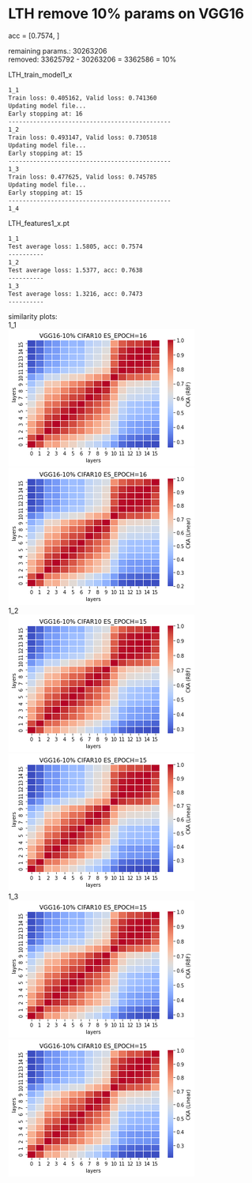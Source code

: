 # LTH remove 10% params on VGG16

acc = [0.7574, ]

remaining params.: 30263206 <br>
removed: 33625792 - 30263206 = 3362586 = 10%

LTH_train_model1_x
```
1_1
Train loss: 0.405162, Valid loss: 0.741360
Updating model file...
Early stopping at: 16
----------------------------------------------
1_2
Train loss: 0.493147, Valid loss: 0.730518
Updating model file...
Early stopping at: 15
----------------------------------------------
1_3
Train loss: 0.477625, Valid loss: 0.745785
Updating model file...
Early stopping at: 15
----------------------------------------------
1_4

```

LTH_features1_x.pt
```
1_1
Test average loss: 1.5805, acc: 0.7574
----------
1_2
Test average loss: 1.5377, acc: 0.7638
----------
1_3
Test average loss: 1.3216, acc: 0.7473
----------
```

similarity plots: <br>
1_1<br>
![lth1_1rbf](lth1_1rbf.png) ![lth1_1linear](lth1_1linear.png)<br>
1_2<br>
![lth1_2rbf](lth1_2rbf.png) ![lth1_2linear](lth1_2linear.png)<br>
1_3<br>
![lth1_3rbf](lth1_3rbf.png) ![lth1_3linear](lth1_3linear.png)<br>

